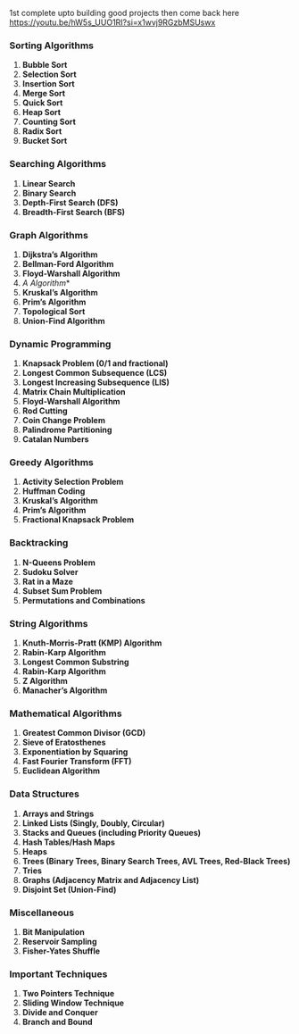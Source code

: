1st complete upto building good projects then come back here
https://youtu.be/hW5s_UUO1RI?si=x1wvj9RGzbMSUswx

### **Sorting Algorithms**
1. **Bubble Sort**
2. **Selection Sort**
3. **Insertion Sort**
4. **Merge Sort**
5. **Quick Sort**
6. **Heap Sort**
7. **Counting Sort**
8. **Radix Sort**
9. **Bucket Sort**

### **Searching Algorithms**
1. **Linear Search**
2. **Binary Search**
3. **Depth-First Search (DFS)**
4. **Breadth-First Search (BFS)**

### **Graph Algorithms**
1. **Dijkstra’s Algorithm**
2. **Bellman-Ford Algorithm**
3. **Floyd-Warshall Algorithm**
4. **A* Algorithm**
5. **Kruskal’s Algorithm**
6. **Prim’s Algorithm**
7. **Topological Sort**
8. **Union-Find Algorithm**

### **Dynamic Programming**
1. **Knapsack Problem (0/1 and fractional)**
2. **Longest Common Subsequence (LCS)**
3. **Longest Increasing Subsequence (LIS)**
4. **Matrix Chain Multiplication**
5. **Floyd-Warshall Algorithm**
6. **Rod Cutting**
7. **Coin Change Problem**
8. **Palindrome Partitioning**
9. **Catalan Numbers**

### **Greedy Algorithms**
1. **Activity Selection Problem**
2. **Huffman Coding**
3. **Kruskal’s Algorithm**
4. **Prim’s Algorithm**
5. **Fractional Knapsack Problem**

### **Backtracking**
1. **N-Queens Problem**
2. **Sudoku Solver**
3. **Rat in a Maze**
4. **Subset Sum Problem**
5. **Permutations and Combinations**

### **String Algorithms**
1. **Knuth-Morris-Pratt (KMP) Algorithm**
2. **Rabin-Karp Algorithm**
3. **Longest Common Substring**
4. **Rabin-Karp Algorithm**
5. **Z Algorithm**
6. **Manacher’s Algorithm**

### **Mathematical Algorithms**
1. **Greatest Common Divisor (GCD)**
2. **Sieve of Eratosthenes**
3. **Exponentiation by Squaring**
4. **Fast Fourier Transform (FFT)**
5. **Euclidean Algorithm**

### **Data Structures**
1. **Arrays and Strings**
2. **Linked Lists (Singly, Doubly, Circular)**
3. **Stacks and Queues (including Priority Queues)**
4. **Hash Tables/Hash Maps**
5. **Heaps**
6. **Trees (Binary Trees, Binary Search Trees, AVL Trees, Red-Black Trees)**
7. **Tries**
8. **Graphs (Adjacency Matrix and Adjacency List)**
9. **Disjoint Set (Union-Find)**

### **Miscellaneous**
1. **Bit Manipulation**
2. **Reservoir Sampling**
3. **Fisher-Yates Shuffle**

### **Important Techniques**
1. **Two Pointers Technique**
2. **Sliding Window Technique**
3. **Divide and Conquer**
4. **Branch and Bound**